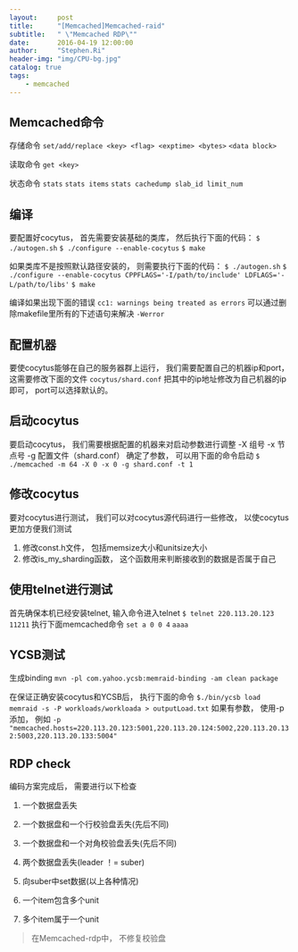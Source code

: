 ```yaml
---
layout:     post
title:      "[Memcached]Memcached-raid"
subtitle:   " \"Memcached RDP\""
date:       2016-04-19 12:00:00
author:     "Stephen.Ri"
header-img: "img/CPU-bg.jpg"
catalog: true
tags:
    - memcached
---
```


## Memcached命令

存储命令
`set/add/replace <key> <flag> <exptime> <bytes>`
`<data block>`

读取命令
`get <key>`

状态命令
`stats`
`stats items`
`stats cachedump slab_id limit_num`


## 编译

要配置好cocytus， 首先需要安装基础的类库， 然后执行下面的代码：
`$ ./autogen.sh`
`$ ./configure --enable-cocytus`
`$ make`

如果类库不是按照默认路径安装的， 则需要执行下面的代码：
`$ ./autogen.sh`
`$ ./configure --enable-cocytus CPPFLAGS='-I/path/to/include' LDFLAGS='-L/path/to/libs'`
`$ make`

编译如果出现下面的错误
`cc1: warnings being treated as errors`
可以通过删除makefile里所有的下述语句来解决
`-Werror`

## 配置机器

要使cocytus能够在自己的服务器群上运行， 我们需要配置自己的机器ip和port， 这需要修改下面的文件
`cocytus/shard.conf`
把其中的ip地址修改为自己机器的ip即可， port可以选择默认的。

## 启动cocytus

要启动cocytus， 我们需要根据配置的机器来对启动参数进行调整
-X 组号
-x 节点号
-g 配置文件（shard.conf）
确定了参数， 可以用下面的命令启动
`$ ./memcached -m 64 -X 0 -x 0 -g shard.conf -t 1`

## 修改cocytus

要对cocytus进行测试， 我们可以对cocytus源代码进行一些修改， 以使cocytus更加方便我们测试
1. 修改const.h文件， 包括memsize大小和unitsize大小
2. 修改is_my_sharding函数， 这个函数用来判断接收到的数据是否属于自己

## 使用telnet进行测试

首先确保本机已经安装telnet, 输入命令进入telnet
`$ telnet 220.113.20.123 11211`
执行下面memcached命令
`set a 0 0 4`
`aaaa`

## YCSB测试

生成binding
`mvn -pl com.yahoo.ycsb:memraid-binding -am clean package`

在保证正确安装cocytus和YCSB后， 执行下面的命令
`$./bin/ycsb load memraid -s -P workloads/workloada > outputLoad.txt`
如果有参数， 使用-p添加， 例如
`-p "memcached.hosts=220.113.20.123:5001,220.113.20.124:5002,220.113.20.132:5003,220.113.20.133:5004"`

## RDP check

编码方案完成后， 需要进行以下检查

1. 一个数据盘丢失
2. 一个数据盘和一个行校验盘丢失(先后不同)
3. 一个数据盘和一个对角校验盘丢失(先后不同)
4. 两个数据盘丢失(leader ！= suber)
5. 向suber中set数据(以上各种情况)

6. 一个item包含多个unit
7. 多个item属于一个unit

>在Memcached-rdp中， 不修复校验盘
